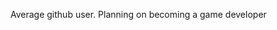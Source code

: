 Average github user. Planning on becoming a game developer 

<!---
NourHabbal/NourHabbal is a ✨ special ✨ repository because its `README.md` (this file) appears on your GitHub profile.
You can click the Preview link to take a look at your changes.
--->
